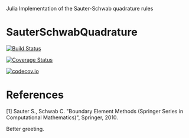 Julia Implementation of the Sauter-Schwab quadrature rules

# SauterSchwabQuadrature

[![Build Status](https://travis-ci.org/ga96tik/SauterSchwabQuadrature.jl.svg?branch=master)](https://travis-ci.org/ga96tik/SauterSchwabQuadrature.jl)

[![Coverage Status](https://coveralls.io/repos/krcools/SauterSchwabQuadrature.jl/badge.svg?branch=master&service=github)](https://coveralls.io/github/krcools/SauterSchwabQuadrature.jl?branch=master)

[![codecov.io](http://codecov.io/github/krcools/SauterSchwabQuadrature.jl/coverage.svg?branch=master)](http://codecov.io/github/krcools/SauterSchwabQuadrature.jl?branch=master)

# References

[1] Sauter S., Schwab C. "Boundary Element Methods (Springer Series in Computational Mathematics)",  Springer, 2010.


Better greeting.
